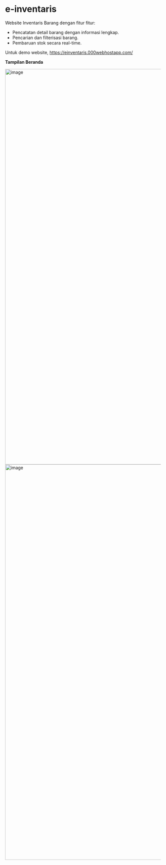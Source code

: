 # e-inventaris
Website Inventaris Barang dengan fitur fitur:
- Pencatatan detail barang dengan informasi lengkap.
- Pencarian dan filterisasi barang.
- Pembaruan stok secara real-time.

Untuk demo website, https://einventaris.000webhostapp.com/

**Tampilan Beranda**

<img width="1280" alt="image" src="https://github.com/nazrfjri/e-inventaris/assets/99811890/6c297237-12f6-4aa8-8a4e-7dc763e93a40">
<img width="1280" alt="image" src="https://github.com/nazrfjri/e-inventaris/assets/99811890/cb2435eb-999b-4c7f-b79d-893370f6f5e0">
